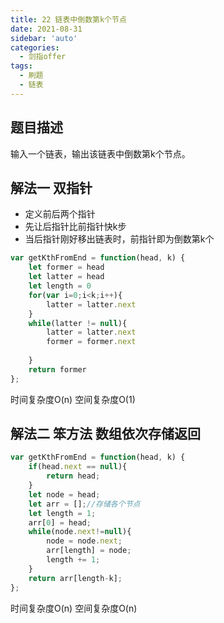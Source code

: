 ```yaml
---
title: 22 链表中倒数第k个节点
date: 2021-08-31
sidebar: 'auto'
categories:
  - 剑指offer
tags: 
  - 刷题
  - 链表
---
```

## 题目描述
输入一个链表，输出该链表中倒数第k个节点。

## 解法一 双指针
- 定义前后两个指针
- 先让后指针比前指针快k步
- 当后指针刚好移出链表时，前指针即为倒数第k个
```javascript
var getKthFromEnd = function(head, k) {
    let former = head
    let latter = head
    let length = 0
    for(var i=0;i<k;i++){
        latter = latter.next
    }
    while(latter != null){
        latter = latter.next
        former = former.next
        
    }
    return former
};
```
时间复杂度O(n)
空间复杂度O(1)

## 解法二 笨方法 数组依次存储返回
```javascript
var getKthFromEnd = function(head, k) {
    if(head.next == null){
        return head;
    }
    let node = head;
    let arr = [];//存储各个节点
    let length = 1;
    arr[0] = head;
    while(node.next!=null){
        node = node.next;
        arr[length] = node;
        length += 1;   
    }
    return arr[length-k];
};
```
时间复杂度O(n)
空间复杂度O(n)